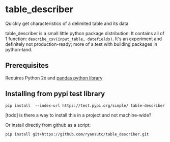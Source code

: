 # table_describer
Quickly get characteristics of a delimited table and its data

table_describer is a small little python package distribution. It contains all of 1 function: `describe_csv(input_table, datefields)`.
It's an experiment and definitely not production-ready; more of a test with building packages in python-land.

## Prerequisites

Requires Python 2x and [pandas python library](https://pandas.pydata.org/)

## Installing from pypi test library

```
pip install  --index-url https://test.pypi.org/simple/ table-describer
```

[todo] is there a way to install this in a project and not machine-wide?

Or install directly from github as a script:
```
pip install git+https://github.com/ryansutc/table_describer.git
```

